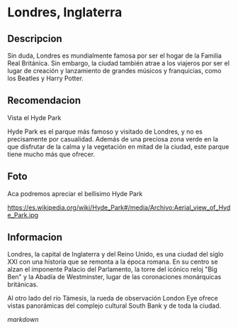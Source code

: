 # Londres, Inglaterra 

## Descripcion 

Sin duda, Londres es mundialmente famosa por ser el hogar de la Familia Real Británica. 
Sin embargo, la ciudad también atrae a los viajeros por ser el lugar de creación y 
lanzamiento de grandes músicos y franquicias, como los Beatles y Harry Potter.

## Recomendacion 

Vista el Hyde Park

Hyde Park es el parque más famoso y visitado de Londres, 
y no es precisamente por casualidad. Además de una preciosa zona verde 
en la que disfrutar de la calma y la vegetación en mitad de la ciudad, 
este parque tiene mucho más que ofrecer.

## Foto 

Aca podremos apreciar el bellisimo Hyde Park 

https://es.wikipedia.org/wiki/Hyde_Park#/media/Archivo:Aerial_view_of_Hyde_Park.jpg 

## Informacion 

Londres, la capital de Inglaterra y del Reino Unido, es una ciudad del siglo XXI con una historia 
que se remonta a la época romana. En su centro se alzan el imponente Palacio del Parlamento, 
la torre del icónico reloj "Big Ben" y la Abadía de Westminster, 
lugar de las coronaciones monárquicas británicas. 

Al otro lado del río Támesis, la rueda de observación London Eye ofrece vistas panorámicas 
del complejo cultural South Bank y de toda la ciudad.

*markdown* 




